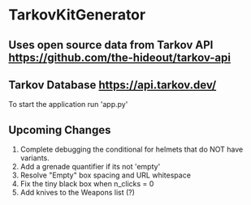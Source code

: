 TarkovKitGenerator
=======

## Uses open source data from Tarkov API https://github.com/the-hideout/tarkov-api
## Tarkov Database https://api.tarkov.dev/
To start the application run 'app.py'


## Upcoming Changes
1. Complete debugging the conditional for helmets that do NOT have variants. 
2. Add a grenade quantifier if its not 'empty'   
3. Resolve "Empty" box spacing and URL whitespace
4. Fix the tiny black box when n_clicks = 0
5. Add knives to the Weapons list (?)